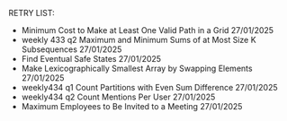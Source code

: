 RETRY LIST:

- Minimum Cost to Make at Least One Valid Path in a Grid 27/01/2025
- weekly 433 q2 Maximum and Minimum Sums of at Most Size K Subsequences 27/01/2025
- Find Eventual Safe States 27/01/2025
- Make Lexicographically Smallest Array by Swapping Elements 27/01/2025
- weekly434 q1 Count Partitions with Even Sum Difference 27/01/2025
- weekly434 q2 Count Mentions Per User 27/01/2025
- Maximum Employees to Be Invited to a Meeting 27/01/2025
